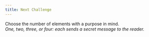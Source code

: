 ```yaml
---
title: Next Challenge
---
```


Choose the number of elements with a purpose in mind.  
_One, two, three, or four: each sends a secret message to the reader._
